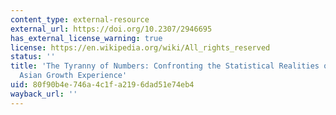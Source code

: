 ```yaml
---
content_type: external-resource
external_url: https://doi.org/10.2307/2946695
has_external_license_warning: true
license: https://en.wikipedia.org/wiki/All_rights_reserved
status: ''
title: 'The Tyranny of Numbers: Confronting the Statistical Realities of the East
  Asian Growth Experience'
uid: 80f90b4e-746a-4c1f-a219-6dad51e74eb4
wayback_url: ''
---
```

